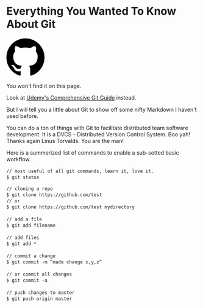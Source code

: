 # Everything You Wanted To Know About Git
![GitIcon](git-icon.png)

You won't find it on this page.

Look at [Udemy's Comprehensive Git Guide](https://blog.udemy.com/git-tutorial-a-comprehensive-guide/#1) instead. 

But I will tell you a little about Git to show off some nifty Markdown I haven't used before.

You can do a ton of things with Git to facilitate distributed team software development. It is a DVCS - Distributed Version Control System. Boo yah! Thanks again Linus Torvalds. You are the man!

Here is a summerized list of commands to enable a sub-setted basic workflow. 

```
// most useful of all git commands, learn it, love it. 
$ git status
```

```
// cloning a repo
$ git clone https://github.com/test 
// or
$ git clone https://github.com/test mydirectory

// add a file 
$ git add filename

// add files
$ git add *

// commit a change
$ git commit -m “made change x,y,z”

// or commit all changes
$ git commit -a

// push changes to master
$ git push origin master
```
